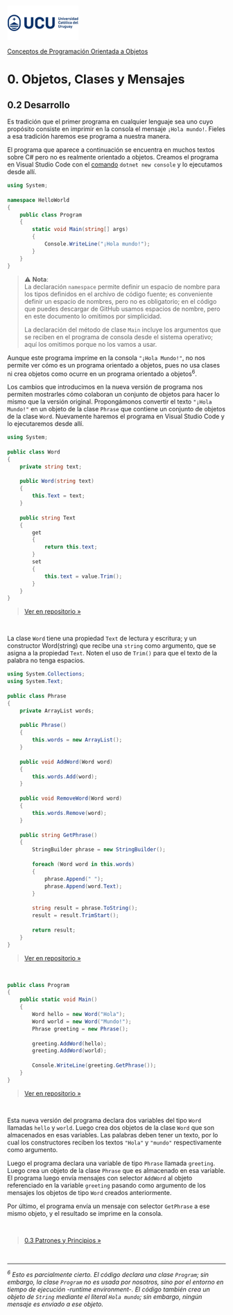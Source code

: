 ![UCU](../../Assets/logo-ucu.png)

[Conceptos de Programación Orientada a Objetos](../../)


# 0. Objetos, Clases y Mensajes

## 0.2 Desarrollo

Es tradición que el primer programa en cualquier lenguaje sea uno cuyo propósito consiste en imprimir en la consola el mensaje `¡Hola mundo!`. Fieles a esa tradición haremos ese programa a nuestra manera.

El programa que aparece a continuación se encuentra en muchos textos sobre C# pero no es realmente orientado a objetos. Creamos el programa en Visual Studio Code con el [comando](https://github.com/ucudal/PII_Comandos) `dotnet new console` y lo ejecutamos desde allí.

```c#
using System;

namespace HelloWorld 
{
    public class Program
    {
        static void Main(string[] args)
        {
            Console.WriteLine("¡Hola mundo!"); 
        }
    }
}
```

> ⚠️  **Nota**: <br/>La declaración `namespace` permite definir un espacio de nombre para los tipos definidos en el archivo de código fuente; es conveniente definir un espacio de nombres, pero no es obligatorio; en el código que puedes descargar de GitHub usamos espacios de nombre, pero en este documento lo omitimos por simplicidad.
> 
>La declaración del método de clase `Main` incluye los argumentos que se reciben en el programa de consola desde el sistema operativo; aquí los omitimos porque no los vamos a usar.

Aunque este programa imprime en la consola `"¡Hola Mundo!"`, no nos permite ver cómo es un programa orientado a objetos, pues no usa clases ni crea objetos como ocurre en un programa orientado a objetos<sup>6</sup>.

Los cambios que introducimos en la nueva versión de programa nos permiten mostrarles cómo colaboran un conjunto de objetos para hacer lo mismo que la versión original. Propongámonos convertir el texto `"¡Hola Mundo!"` en un objeto de la clase `Phrase` que contiene un conjunto de objetos de la clase `Word`.
Nuevamente haremos el programa en Visual Studio Code y lo ejecutaremos desde allí.

```c#
using System;

public class Word
{
    private string text;

    public Word(string text)
    {
        this.Text = text; 
    }
    
    public string Text
    {
        get
        {
            return this.text;
        }
        set
        {
            this.text = value.Trim();
        }
    }
}
```
> [Ver en repositorio »](https://github.com/ucudal/PII_WordsPhrases_v1/blob/master/src/Library/Word.cs)

<br>

La clase `Word` tiene una propiedad `Text` de lectura y escritura; y un constructor Word(string) que recibe una `string` como argumento, que se asigna a la propiedad `Text`. Noten el uso de `Trim()` para que el texto de la palabra no tenga espacios.

```c#
using System.Collections;
using System.Text;

public class Phrase
{
    private ArrayList words;

    public Phrase()
    {
        this.words = new ArrayList(); 
    }
    
    public void AddWord(Word word)
    {
        this.words.Add(word); 
    }
    
    public void RemoveWord(Word word)
    {
        this.words.Remove(word); 
    }
    
    public string GetPhrase()
    {
        StringBuilder phrase = new StringBuilder();
        
        foreach (Word word in this.words) 
        {
            phrase.Append(" ");
            phrase.Append(word.Text); 
        }

        string result = phrase.ToString();
        result = result.TrimStart();
        
        return result;
    }
}
```

> [Ver en repositorio »](https://github.com/ucudal/PII_WordsPhrases_v1/blob/master/src/Library/Phrase.cs)

<br>

```c#
public class Program
{
    public static void Main()
    {
        Word hello = new Word("Hola");
        Word world = new Word("Mundo!");
        Phrase greeting = new Phrase(); 
        
        greeting.AddWord(hello); 
        greeting.AddWord(world); 
        
        Console.WriteLine(greeting.GetPhrase());
    } 
}
```

> [Ver en repositorio »](https://github.com/ucudal/PII_WordsPhrases_v1/blob/master/src/Program/Program.cs)

<br>

Esta nueva versión del programa declara dos variables del tipo `Word` llamadas `hello` y `world`. Luego crea dos objetos de la clase `Word` que son almacenados en esas variables. Las palabras deben tener un texto, por lo cual los constructores reciben los textos `"Hola"` y `"mundo"` respectivamente como argumento.

Luego el programa declara una variable de tipo `Phrase` llamada `greeting`. Luego crea un objeto de la clase `Phrase` que es almacenado en esa variable. El programa luego envía mensajes con selector `AddWord` al objeto referenciado en la variable `greeting` pasando como argumento de los mensajes los objetos de tipo `Word` creados anteriormente.

Por último, el programa envía un mensaje con selector `GetPhrase` a ese mismo objeto, y el resultado se imprime en la consola.

<br/>

> [0.3 Patrones y Principios »](./0_3_Patrones_Principios.md)

<br/>

*****

_<sup>6</sup> Esto es parcialmente cierto. El código declara una clase `Program`; sin embargo, la clase `Program` no es usada por nosotros, sino por el entorno en tiempo de ejecución -runtime environment-. El código también crea un objeto de `String` mediante el literal `Hola mundo`; sin embargo, ningún mensaje es enviado a ese objeto._

